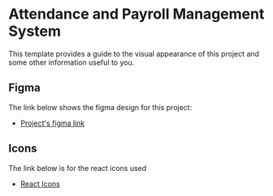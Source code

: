 # Attendance and Payroll Management System

This template provides a guide to the visual appearance of this project and some other information useful to you.

## Figma

The link below shows the figma design for this project:

- [Project's figma link](https://www.figma.com/file/4XD91mTqllajWqbfuwOJYz/Attendance-and-Payroll-Management?type=design&node-id=6%3A422&mode=design&t=WSquCPDYVqEDaIwI-1)

## Icons
The link below is for the react icons used

- [React Icons](https://react-icons.github.io/react-icons/)